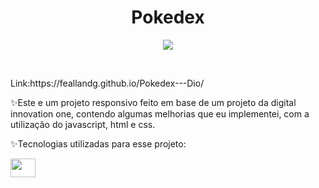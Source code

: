 <h1 align="center"> Pokedex </h1>
<p align="center"><img src="http://img.shields.io/static/v1?label=STATUS&message=EM%20DESENVOLVIMENTO&color=GREEN&style=for-the-badge"/></p>
<br>
<p>Link:https://feallandg.github.io/Pokedex---Dio/</p>
<p>✨Este e um projeto responsivo feito em base de um projeto da digital innovation one, contendo algumas melhorias que eu implementei, com a utilização do javascript, html e css. </p>
<p>✨Tecnologias utilizadas para esse projeto:</p>
<div class="icon">


<img width=40 height=30 src="https://cdn.jsdelivr.net/gh/devicons/devicon/icons/javascript/javascript-original.svg" />
</div>
